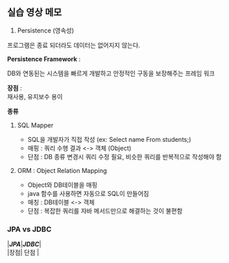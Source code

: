## 실습 영상 메모

1. Persistence (영속성)

프로그램은 종료 되더라도 데이터는 없어지지 않는다.

**Persistence Framework** : 

DB와 연동된는 시스템을 빠르게 개발하고
안정적인 구동을 보장해주는 프레임 워크

**장점** :    
재사용, 유지보수 용이

**종류**

1) SQL Mapper
   
    - SQL을 개발자가 직접 작성 (ex: Select name From students;)
    - 매핑 : 쿼리 수행 결과 <-> 객체 (Object)
    - 단점 : DB 종류 변경시 쿼리 수정 필요, 비슷한 쿼리를 반복적으로 작성해야 함

2) ORM : Object Relation Mapping
    
   - Object와 DB테이블을 매핑
   - java 함수를 사용하면 자동으로 SQL이 만들어짐
   - 매칭 : DB테이블 <-> 객체
   - 단점 : 복잡한 쿼리를 자바 메서드만으로 해결하는 것이 불편함

### JPA vs JDBC

|___JPA___|___JDBC___|   
|장점| 단점 |
